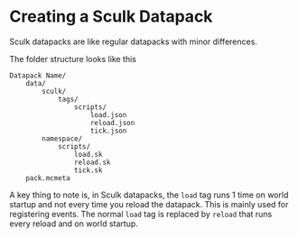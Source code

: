 # Creating a Sculk Datapack

Sculk datapacks are like regular datapacks with minor differences.

The folder structure looks like this

```
Datapack Name/
    data/
        sculk/
            tags/
                scripts/
                    load.json
                    reload.json
                    tick.json
        namespace/
            scripts/
                load.sk
                reload.sk
                tick.sk
    pack.mcmeta
```

A key thing to note is, in Sculk datapacks, the `load` tag runs 1 time on world startup and not every time you reload the datapack. This is mainly used for registering events. The normal `load` tag is replaced by `reload` that runs every reload and on world startup.
